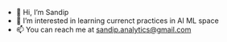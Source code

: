 - 👋 Hi, I’m Sandip
- 👀 I’m interested in learning currenct practices in AI ML space
- 📫 You can reach me at sandip.analytics@gmail.com
